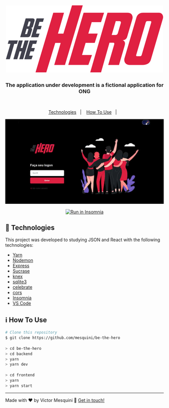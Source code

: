 <h1 align="center">
<img src="./.github/logo.svg">
</h1>

<h3 align="center">
<strong>The application under development is a fictional application for ONG</strong>
</h3>  
<br />

<p align="center">
  <a href="#rocket-technologies">Technologies</a>&nbsp;&nbsp;&nbsp;|&nbsp;&nbsp;&nbsp;
  <a href="#information_source-how-to-use">How To Use</a>&nbsp;&nbsp;&nbsp;|&nbsp;&nbsp;&nbsp;
</p>

<p align="center">
  <img src=".github/bethehero.png" />
</p>

<p align="center">
  <a href="https://insomnia.rest/run/?label=BeTheHero&uri=https%3A%2F%2Fgithub.com%2Fmesquini%2Fbethehero%2Fedit%2Fmaster%2Fbe-the-hero.json" target="_blank"><img src="https://insomnia.rest/images/run.svg" alt="Run in Insomnia"></a>
</p>

## :rocket: Technologies

This project was developed to studying JSON and React with the following technologies:

- [Yarn][yarn]
- [Nodemon](https://github.com/remy/nodemon)
- [Express](https://github.com/expressjs/express)
- [Sucrase](https://github.com/alangpierce/sucrase)
- [knex](https://github.com/knex/knex)
- [sqlite3](https://github.com/mapbox/node-sqlite3)
- [celebrate](https://github.com/)
- [cors](https://github.com/expressjs/cors)
- [Insomnia](https://insomnia.rest/download/)
- [VS Code][vc]

## :information_source: How To Use

```bash
# Clone this repository
$ git clone https://github.com/mesquini/be-the-hero

> cd be-the-hero
> cd backend
> yarn
> yarn dev

> cd frontend
> yarn
> yarn start
```

---

Made with ♥ by Victor Mesquini :wave: [Get in touch!](https://www.linkedin.com/in/mesquini/)

[nodejs]: https://nodejs.org/
[yarn]: https://yarnpkg.com/
[vc]: https://code.visualstudio.com/
